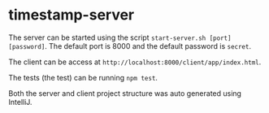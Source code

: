 # timestamp-server

The server can be started using the script `start-server.sh [port] [password]`. The default port is 8000 and the default password is `secret`.

The client can be access at `http://localhost:8000/client/app/index.html`. 

The tests (the test) can be running `npm test`.

Both the server and client project structure was auto generated using IntelliJ.
